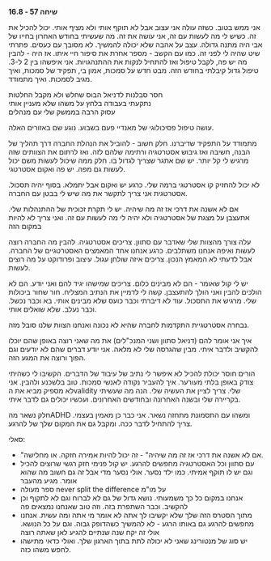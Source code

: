 **שיחה 57 \- 16.8**

אני ממש בטוב. כשזה עולה אני עצוב אבל לא תוקף אותי ולא מציף אותי. יכול להכיל את זה. כשיש לי מה לעשות עם זה, אני עושה את זה. מה שעשיתי בחודש האחרון בחייו של אבי היה מתנה גדולה. עצב על אהבה שלא יכולה להמשיך. לא מסובך עם כעסים. פתרתי שיט שהיה לי לפני זה. כמו עם הקשב \- מספר אחרת את סיפור חיי איתו. אז היה \- להבין מה יש פה, לקבל טיפול ואז להתחיל לנקות את ההתנהגויות. אני איפשהו בין 2 ל-3. טיפול גדול קיבלתי בחודש הזה. מבט חדש על סמכות, אמון בי, תפקיד של סמכות, ואיך מגיב לסמכות. ואיך מתמודד. 

חסר סבלנות לדניאל הבוס שחלש ולא מקבל החלטות  
נתקעתי בעבודה בלחץ על משהו שלא מעניין אותי  
עסוק הרבה בממשק שלי עם מנהלים

עושה טיפול פסיכולוגי של מאנדיי פעם בשבוע. נוגע שם באזורים האלה. 

מתמודד על התפקיד שדיברנו. חלק חשוב \- להוביל את הנהלת החברה דרך תהליך של הבנה, חשיבה ואז גיבוש אסטרטגיה ורתימה שלהם לזה. ואז לרתום את הצוותים שזה מרגיש לי קל יותר. יש שם אתגר שצריך לגדול בו. חלק ממה שיכול לעשות משם יכול לעשות גם מפה. יש פה ואקום אסטרטגי. 

לא יכול להחזיק קו אסטרטגי ברמה שלי. כרגע יש ואקום אבל יתמלא. בסוף יהיה תסכול. אסטרטגית אני צריך לתקשר את מה שיש לי בבטן עם החברה. 

אם לא אשנה את דרכי אז זה מה שיהיה. יש לי תקרת זכוכית של ההתנהלות שלי. אתעצבן על מצגת של אסטרטגיה ולא יהיה לי מה לעשות עם זה. ואני צריך לא להיות במקום הזה

עלה צורך מהצוות שלי שאדבר עם סתוון. צריכים אסטרטגיה. להבין מה החברה רוצה לעשות ואיפה אנחנו משתלבים. כרגע אנחנו אחד המאמצים האסטרטגיים של החברה. אבל לדעתי לא המאמץ הנכון. צריכים איזה שולחן עגול. עיצוב ופרודוקט על מה רוצים לעשות. 

יש לי קול שאומר \- הם לא מבינים כלום. צריכים שמישהו יגיד להם ואני יודע. הם לא הולכים להבין ואני הולך להתעצבן. קשה לי לדמיין את הנתיב המצליח. חור שחור ביכולות שלי. מרגיש את התסכול. עוד לא דיברתי וכבר כועס שלא מבינים אותי. בא וכבר נכשל. וכבר נעלב. שלא שואלים אותי. 

נבחרה אסטרטגיית התקדמות לחברה שהיא לא נכונה ואנחנו הצוות שלנו סובל מזה.

איך אני אומר להם (דניאל סתוון ושני המנכ"לים) את מה שאני רוצה באופן שהם יוכלו להקשיב ולדבר איתי. מבין שהגרסה שלי לא מלאה. אני יודע דברים שהם לא יודעים וגם הפוך ורוצה את המגע הזה. 

הורים חוסר יכולת להכיל לא איפשר לי נתיב של עיבוד של הדברים. הקשיבו לי כשהיתי צודק באופן בלתי מעורער. איך להעביר נקודה לאנשי סמכות. טוב בלשכנע ולהבין. אני לא מספיק מביא את הvalidity שלי. צריך לציין את העשיה שלי. הנה מה שעשיתי בקריירה שלי ובשנה האחרונה ובחודשים האחרונים. ועכשיו יכולים גם לדבר איתי. 

חלק נשאר מהADHD ומשהו עם התסמונת מתחזה נשאר. אני כבר כן מאמין בעצמי. צריך להתחיל לדבר ככה. ומקבל גם את המקום שלך של להרגע. 

סאלי:

* "אם לא אשנה את דרכי אז זה מה שיהיה" \- זה יכול להיות אמירה חזקה. או מחלישה.   
* עם סתוון וכל האסטרטגיה מחפשים להרגע. יש קול פנימי חזק רגשי שרוצים להכיל וגם יש לו תוקף אמיתי. כמו ילד נסער. אולי נסער מדי אבל זה גם חשוב מה שהוא אומר. מגיע מהעבר  
* ספר מעולה never split the difference על מו"מ  
* אנחנו במקום כל כך משמעותי. נושא גדול של גם לא לברוח וגם לא לתקוף וכן להקשיב. וכבר השתפרת בזה. וזה טוב שאנחנו נמצאים פה  
* מתוך הסטרס הזה שלך שלא יקשיבו לך אתה לא אומר מי אתה ומה עשית. אנחנו מחפשים להרגע גם באותו הרגע \- לא להמשיך כשהדופק גבוה. וגם על כל הנושא. אולי זה יקח שנה שנתיים להגיע לאן שאתה רוצה  
* יש סוג של מנטורינג שאני לא יכולה לתת בתוך הארגון שלך. ואולי כדאי מתישהו לחפש משהו כזה. 


